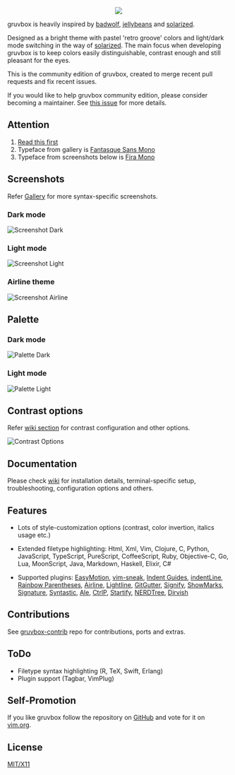 <p align="center"><img src="http://svgur.com/i/3Dp.svg"></p>

gruvbox is heavily inspired by [badwolf][], [jellybeans][] and [solarized][].

Designed as a bright theme with pastel 'retro groove' colors and light/dark mode switching in the way of [solarized][]. The main focus when developing gruvbox is to keep colors easily distinguishable, contrast enough and still pleasant for the eyes.

   [badwolf]: https://github.com/sjl/badwolf
   [jellybeans]: https://github.com/nanotech/jellybeans.vim
   [solarized]: http://ethanschoonover.com/solarized

This is the community edition of gruvbox, created to merge recent pull requests and fix recent issues.

If you would like to help gruvbox community edition, please consider becoming a maintainer.
See [this issue](https://github.com/gruvbox-community/gruvbox/issues/93) for more details.

Attention
---------

1. [Read this first](https://github.com/gruvbox-community/gruvbox/wiki/Terminal-specific)
2. Typeface from gallery is [Fantasque Sans Mono](https://github.com/belluzj/fantasque-sans)
3. Typeface from screenshots below is [Fira Mono](https://mozilla.github.io/Fira/)

Screenshots
-----------

Refer [Gallery][] for more syntax-specific screenshots.

   [Gallery]: https://github.com/gruvbox-community/gruvbox/wiki/Gallery

### Dark mode

![Screenshot Dark](http://i.imgur.com/GkIl8Fn.png)

### Light mode

![Screenshot Light](http://i.imgur.com/X75niEa.png)

### Airline theme

![Screenshot Airline](http://i.imgur.com/wRQceUR.png)

Palette
-------

### Dark mode

![Palette Dark](http://i.imgur.com/wa666xg.png)

### Light mode

![Palette Light](http://i.imgur.com/49qKyYW.png)

Contrast options
----------------

Refer [wiki section][] for contrast configuration and other options.

   [wiki section]: https://github.com/gruvbox-community/gruvbox/wiki/Configuration#ggruvbox_contrast_dark

![Contrast Options](http://i.imgur.com/5MSbe6T.png)

Documentation
-------------

Please check [wiki][] for installation details, terminal-specific setup, troubleshooting, configuration options and others.

   [wiki]: https://github.com/gruvbox-community/gruvbox/wiki

Features
--------

* Lots of style-customization options (contrast, color invertion, italics usage etc.)
* Extended filetype highlighting: Html, Xml, Vim, Clojure, C, Python, JavaScript, TypeScript, PureScript, CoffeeScript, Ruby, Objective-C, Go, Lua, MoonScript, Java, Markdown, Haskell, Elixir, C#
* Supported plugins: [EasyMotion][], [vim-sneak][], [Indent Guides][], [indentLine][], [Rainbow Parentheses][], [Airline][], [Lightline][], [GitGutter][], [Signify][], [ShowMarks][], [Signature][], [Syntastic][], [Ale][], [CtrlP][], [Startify][], [NERDTree][], [Dirvish][]

   [EasyMotion]: https://github.com/Lokaltog/vim-easymotion
   [vim-sneak]: https://github.com/justinmk/vim-sneak
   [Indent Guides]: https://github.com/nathanaelkane/vim-indent-guides
   [indentLine]: https://github.com/Yggdroot/indentLine
   [Rainbow Parentheses]: https://github.com/kien/rainbow_parentheses.vim
   [Airline]: https://github.com/bling/vim-airline
   [Lightline]: https://github.com/itchyny/lightline.vim
   [GitGutter]: https://github.com/airblade/vim-gitgutter
   [Signify]: https://github.com/mhinz/vim-signify
   [ShowMarks]: http://www.vim.org/scripts/script.php?script_id=152
   [Signature]: https://github.com/kshenoy/vim-signature
   [Syntastic]: https://github.com/scrooloose/syntastic
   [Ale]: https://github.com/w0rp/ale
   [CtrlP]: https://github.com/kien/ctrlp.vim
   [Startify]: https://github.com/mhinz/vim-startify
   [NERDTree]: https://github.com/scrooloose/nerdtree
   [Dirvish]: https://github.com/justinmk/vim-dirvish

Contributions
-------------

See [gruvbox-contrib][] repo for contributions, ports and extras.

[gruvbox-contrib]: https://github.com/gruvbox-community/gruvbox-contrib

ToDo
----

* Filetype syntax highlighting (R, TeX, Swift, Erlang)
* Plugin support (Tagbar, VimPlug)

Self-Promotion
--------------

If you like gruvbox follow the repository on
[GitHub](https://github.com/gruvbox-community/gruvbox) and vote for it on
[vim.org](http://www.vim.org/scripts/script.php?script_id=4349).

License
-------
[MIT/X11][]

   [MIT/X11]: https://en.wikipedia.org/wiki/MIT_License
